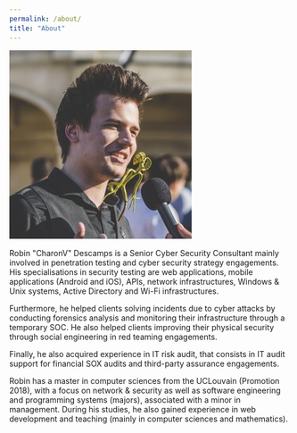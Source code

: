 ```yaml
---
permalink: /about/
title: "About"
---
```


![Robin Descamps](/assets/images/bio.jpg)

Robin "CharonV" Descamps is a Senior Cyber Security Consultant mainly involved in penetration testing and cyber security strategy engagements. His specialisations in security testing are web applications, mobile applications (Android and iOS), APIs, network infrastructures, Windows & Unix systems, Active Directory and Wi-Fi infrastructures.

Furthermore, he helped clients solving incidents due to cyber attacks by conducting forensics analysis and monitoring their infrastructure through a temporary SOC. He also helped clients improving their physical security through social engineering in red teaming engagements.

Finally, he also acquired experience in IT risk audit, that consists in IT audit support for financial SOX audits and third-party assurance engagements.

Robin has a master in computer sciences from the UCLouvain (Promotion 2018), with a focus on network & security as well as software engineering and programming systems (majors), associated with a minor in management. During his studies, he also gained experience in web development and teaching (mainly in computer sciences and mathematics).

